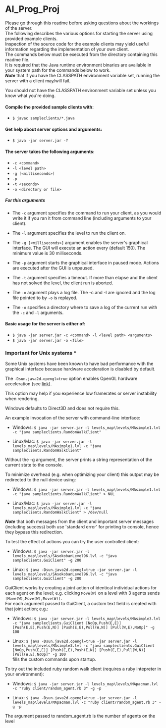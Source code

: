# AI_Prog_Proj

Please go through this readme before asking questions about the workings of the server.    
The following describes the various options for starting the server using provided example clients.   
Inspection of the source code for the example clients may yield useful information regarding the implementation of your own client.   
The commands below must be executed from the directory containing this readme file.   
It is required that the Java runtime environment binaries are available in your system path for the commands below to work.   
***Note*** that if you have the CLASSPATH environment variable set, running the server with a client may/will fail.   

You should not have the CLASSPATH environment variable set unless you know what you're doing.

#### Compile the provided sample clients with:
* ```$ javac sampleclients/*.java```

#### Get help about server options and arguments:
* ```$ java -jar server.jar -?```
    
#### The server takes the following arguments:
*  ```-c <command>```
*  ```-l <level path>```
*  ```-g [<milliseconds>]```
*  ```-p```
*  ```-t <seconds>```
*  ```-o <directory or file>```

##### For this arguments
- The `-c` <command> argument specifies the command to run your client, as you would write it if you ran it from command line (including arguments to your client).
    
- The `-l` <level path> argument specifies the level to run the client on.
    
- The `-g [<milliseconds>]` argument enables the server's graphical interface.
The GUI will execute an action every <milliseconds> (default 150). The minimum value is 30 milliseconds.
    
- The `-p` argument starts the graphical interface in paused mode. Actions are executed after the GUI is unpaused.
    
- The `-t` <seconds> argument specifies a timeout. If more than <seconds> elapse and the client has not solved the level, the client run is aborted.
    
- The `-o` <file> argument plays a log file. The -c and -l are ignored and the log file pointed to by `-o` is replayed.

- The `-o` <directory> specifies a directory where to save a log of the current run with the `-c` and `-l` arguments.
    
#### Basic usage for the server is either of:
* ```$ java -jar server.jar -c <command> -l <level path> <arguments>```
* ```$ java -jar server.jar -o <file>```

### Important for Unix systems *
Some Unix systems have been known to have bad performance with the graphical interface because hardware acceleration is disabled by default.   

The `-Dsun.java2d.opengl=true` option enables OpenGL hardware acceleration (see [link](http://docs.oracle.com/javase/8/docs/technotes/guides/2d/flags.html)).   

This option may help if you experience low framerates or server instability when rendering.   

Windows defaults to Direct3D and does not require this.
    
An example invocation of the server with command-line interface:
* Windows:   ```$ java -jar server.jar -l levels_map\levels/MAsimple1.lvl -c "java sampleclients.RandomWalkClient"```

* Linux/Mac: ```$ java -jar server.jar -l levels_map\levels/MAsimple1.lvl -c "java sampleclients.RandomWalkClient"```
    
Without the -g argument, the server prints a string representation of the current state to the console.   

To minimize overhead (e.g. when optimizing your client) this output may be redirected to the null device using:
* Windows:   ```$ java -jar server.jar -l levels_map\levels/MAsimple1.lvl -c "java sampleclients.RandomWalkClient" > NUL```

* Linux/Mac: ```$ java -jar server.jar -l levels_map\levels/MAsimple1.lvl -c "java sampleclients.RandomWalkClient" > /dev/null```   

***Note*** that both messages from the client and important server messages (including success) both use 'standard error' for printing to console, hence they bypass this redirection.
    
To test the effect of actions you can try the user controlled client:   
* Windows: ```$ java -jar server.jar -l levels_map\levels/SAsokobanLevel96.lvl -c "java sampleclients.GuiClient" -g 200```

* Linux:   ```$ java -Dsun.java2d.opengl=true -jar server.jar -l levels_map\levels/SAsokobanLevel96.lvl -c "java sampleclients.GuiClient" -g 200```
    
GuiClient works by creating a joint action of identical individual actions for each agent on the level; e.g. clicking `Move(W)` on a level with 3 agents sends `[Move(W),Move(W),Move(W)]`.  
For each argument passed to GuiClient, a custom text field is created with that joint action; e.g.:
* Windows: ```$ java -jar server.jar -l levels_map\levels/MAsimple3.lvl -c "java sampleclients.GuiClient [NoOp,Push(E,E)] [Push(E,E),Push(E,N)] [Push(E,E),Pull(W,N)] [Pull(W,E),NoOp]" -g 100```

* Linux:   ```$ java -Dsun.java2d.opengl=true -jar server.jar -l levels_map\levels/MAsimple3.lvl -c "java sampleclients.GuiClient [NoOp,Push(E,E)] [Push(E,E),Push(E,N)] [Push(E,E),Pull(W,N)] [Pull(W,E),NoOp]" -g 100```   
fills the custom commands upon startup.
    
To try out the included ruby random walk client (requires a ruby intepreter in your environment):
* Windows: ```$ java -jar server.jar -l levels_map\levels/MApacman.lvl -c "ruby client/random_agent.rb 3" -g -p```

* Linux:   ```$ java -Dsun.java2d.opengl=true -jar server.jar -l levels_map\levels/MApacman.lvl -c "ruby client/random_agent.rb 3" -g -p```   

The argument passed to random_agent.rb is the number of agents on the level
